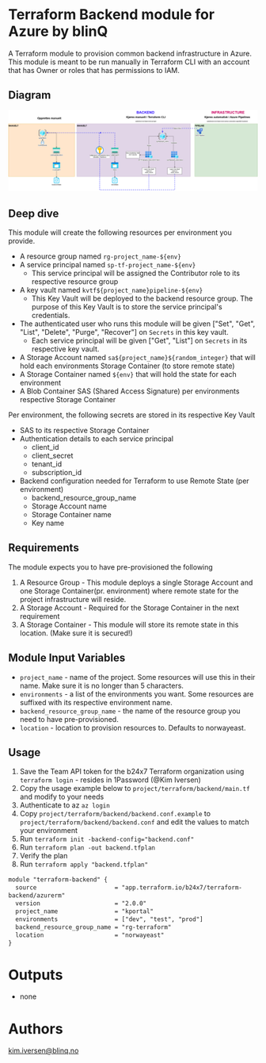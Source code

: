 Terraform Backend module for Azure by blinQ
===========

A Terraform module to provision common backend infrastructure in Azure. This module is meant to be run manually in Terraform CLI with an account that has Owner or roles that has permissions to IAM.

Diagram
-------
![Diagram of topology](./documentation/diagram.png "Diagram of topology")


Deep dive
---------
This module will create the following resources per environment you provide.
* A resource group named `rg-project_name-${env}`
* A service principal named `sp-tf-project_name-${env}`
  * This service principal will be assigned the Contributor role to its respective resource group
* A key vault named `kvtf${project_name}pipeline-${env}`
  * This Key Vault will be deployed to the backend resource group. The purpose of this Key Vault is to store the service principal's credentials.
* The authenticated user who runs this module will be given ["Set", "Get", "List", "Delete", "Purge", "Recover"] on `Secrets` in this key vault.
  *  Each service principal will be given ["Get", "List"] on `Secrets` in its respective key vault.
* A Storage Account named `sa${project_name}${random_integer}` that will hold each environments Storage Container (to store remote state)
* A Storage Container named `${env}` that will hold the state for each environment
* A Blob Container SAS (Shared Access Signature) per environments respective Storage Container

Per environment, the following secrets are stored in its respective Key Vault
* SAS to its respective Storage Container
* Authentication details to each service principal
  * client_id
  * client_secret
  * tenant_id
  * subscription_id
* Backend configuration needed for Terraform to use Remote State (per environment)
  * backend_resource_group_name
  * Storage Account name
  * Storage Container name
  * Key name


Requirements
------------

The module expects you to have pre-provisioned the following

1. A Resource Group - This module deploys a single Storage Account and one Storage Container(pr. environment) where remote state for the project infrastructure will reside.
2. A Storage Account - Required for the Storage Container in the next requirement
3. A Storage Container - This module will store its remote state in this location. (Make sure it is secured!)

Module Input Variables
----------------------

- `project_name` - name of the project. Some resources will use this in their name. Make sure it is no longer than 5 characters.
- `environments` - a list of the environments you want. Some resources are suffixed with its respective environment name.
- `backend_resource_group_name` - the name of the resource group you need to have pre-provisioned.
- `location` - location to provision resources to. Defaults to norwayeast.

Usage
-----

1. Save the Team API token for the b24x7 Terraform organization using `terraform login` - resides in 1Password (@Kim Iversen)
2. Copy the usage example below to `project/terraform/backend/main.tf` and modify to your needs
3. Authenticate to az `az login`
4. Copy `project/terraform/backend/backend.conf.example` to `project/terraform/backend/backend.conf` and edit the values to match your environment
5. Run `terraform init -backend-config="backend.conf"`
6. Run `terraform plan -out backend.tfplan`
7. Verify the plan
8. Run `terraform apply "backend.tfplan"`

```hcl
module "terraform-backend" {
  source                      = "app.terraform.io/b24x7/terraform-backend/azurerm"
  version                     = "2.0.0"
  project_name                = "kportal"
  environments                = ["dev", "test", "prod"]
  backend_resource_group_name = "rg-terraform"
  location                    = "norwayeast"
}
```


Outputs
=======

- none


Authors
=======

kim.iversen@blinq.no
